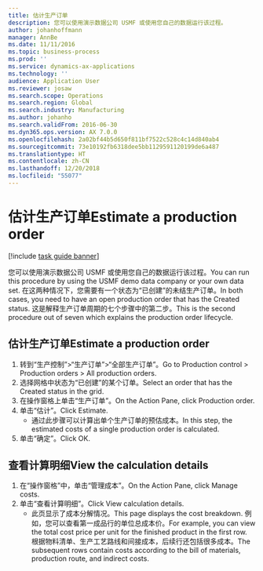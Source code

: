 ```yaml
---
title: 估计生产订单
description: 您可以使用演示数据公司 USMF 或使用您自己的数据运行该过程。
author: johanhoffmann
manager: AnnBe
ms.date: 11/11/2016
ms.topic: business-process
ms.prod: ''
ms.service: dynamics-ax-applications
ms.technology: ''
audience: Application User
ms.reviewer: josaw
ms.search.scope: Operations
ms.search.region: Global
ms.search.industry: Manufacturing
ms.author: johanho
ms.search.validFrom: 2016-06-30
ms.dyn365.ops.version: AX 7.0.0
ms.openlocfilehash: 2a02bf44b5d650f811bf7522c528c4c14d840ab4
ms.sourcegitcommit: 73e10192fb6318dee5bb1129591120199de6a487
ms.translationtype: HT
ms.contentlocale: zh-CN
ms.lasthandoff: 12/20/2018
ms.locfileid: "55077"
---
```

# <a name="estimate-a-production-order"></a><span data-ttu-id="073ca-103">估计生产订单</span><span class="sxs-lookup"><span data-stu-id="073ca-103">Estimate a production order</span></span>

[!include [task guide banner](../../includes/task-guide-banner.md)]

<span data-ttu-id="073ca-104">您可以使用演示数据公司 USMF 或使用您自己的数据运行该过程。</span><span class="sxs-lookup"><span data-stu-id="073ca-104">You can run this procedure by using the USMF demo data company or your own data set.</span></span> <span data-ttu-id="073ca-105">在这两种情况下，您需要有一个状态为“已创建”的未结生产订单。</span><span class="sxs-lookup"><span data-stu-id="073ca-105">In both cases, you need to have an open production order that has the Created status.</span></span> <span data-ttu-id="073ca-106">这是解释生产订单周期的七个步骤中的第二步。</span><span class="sxs-lookup"><span data-stu-id="073ca-106">This is the second procedure out of seven which explains the production order lifecycle.</span></span>


## <a name="estimate-a-production-order"></a><span data-ttu-id="073ca-107">估计生产订单</span><span class="sxs-lookup"><span data-stu-id="073ca-107">Estimate a production order</span></span>
1. <span data-ttu-id="073ca-108">转到“生产控制”>“生产订单”>“全部生产订单”。</span><span class="sxs-lookup"><span data-stu-id="073ca-108">Go to Production control > Production orders > All production orders.</span></span>
2. <span data-ttu-id="073ca-109">选择网格中状态为“已创建”的某个订单。</span><span class="sxs-lookup"><span data-stu-id="073ca-109">Select an order that has the Created status in the grid.</span></span>
3. <span data-ttu-id="073ca-110">在操作窗格上单击“生产订单”。</span><span class="sxs-lookup"><span data-stu-id="073ca-110">On the Action Pane, click Production order.</span></span>
4. <span data-ttu-id="073ca-111">单击“估计”。</span><span class="sxs-lookup"><span data-stu-id="073ca-111">Click Estimate.</span></span>
    * <span data-ttu-id="073ca-112">通过此步骤可以计算出单个生产订单的预估成本。</span><span class="sxs-lookup"><span data-stu-id="073ca-112">In this step, the estimated costs of a single production order is calculated.</span></span>   
5. <span data-ttu-id="073ca-113">单击“确定”。</span><span class="sxs-lookup"><span data-stu-id="073ca-113">Click OK.</span></span>

## <a name="view-the-calculation-details"></a><span data-ttu-id="073ca-114">查看计算明细</span><span class="sxs-lookup"><span data-stu-id="073ca-114">View the calculation details</span></span>
1. <span data-ttu-id="073ca-115">在“操作窗格”中，单击“管理成本”。</span><span class="sxs-lookup"><span data-stu-id="073ca-115">On the Action Pane, click Manage costs.</span></span>
2. <span data-ttu-id="073ca-116">单击“查看计算明细”。</span><span class="sxs-lookup"><span data-stu-id="073ca-116">Click View calculation details.</span></span>
    * <span data-ttu-id="073ca-117">此页显示了成本分解情况。</span><span class="sxs-lookup"><span data-stu-id="073ca-117">This page displays the cost breakdown.</span></span> <span data-ttu-id="073ca-118">例如，您可以查看第一成品行的单位总成本价。</span><span class="sxs-lookup"><span data-stu-id="073ca-118">For example, you can view the total cost price per unit for the finished product in the first row.</span></span> <span data-ttu-id="073ca-119">根据物料清单、生产工艺路线和间接成本，后续行还包括很多成本。</span><span class="sxs-lookup"><span data-stu-id="073ca-119">The subsequent rows contain costs according to the bill of materials, production route, and indirect costs.</span></span>  
